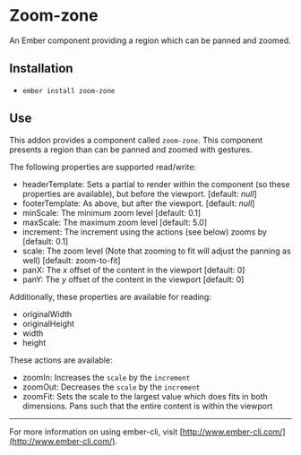 # Zoom-zone

An Ember component providing a region which can be panned and zoomed.

## Installation

* `ember install zoom-zone`

## Use

This addon provides a component called `zoom-zone`. This component presents a region than can be panned and zoomed with gestures.

The following properties are supported read/write:

* headerTemplate: Sets a partial to render within the component (so these properties are available), but before the viewport. [default: _null_]
* footerTemplate: As above, but after the viewport. [default: _null_]
* minScale: The minimum zoom level [default: 0.1]
* maxScale: The maximum zoom level [default: 5.0]
* increment: The increment using the actions (see below) zooms by [default: 0.1]
* scale: The zoom level (Note that zooming to fit will adjust the panning as well) [default: zoom-to-fit]
* panX: The _x_ offset of the content in the viewport [default: 0]
* panY: The _y_ offset of the content in the viewport [default: 0]

Additionally, these properties are available for reading:

* originalWidth
* originalHeight
* width
* height

These actions are available:

* zoomIn: Increases the `scale` by the `increment`
* zoomOut: Decreases the `scale` by the `increment`
* zoomFit: Sets the scale to the largest value which does fits in both dimensions. Pans such that the entire content is within the viewport

---

For more information on using ember-cli, visit [http://www.ember-cli.com/](http://www.ember-cli.com/).
